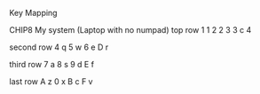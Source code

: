 Key Mapping

CHIP8   My system (Laptop with no numpad)
top row
1       1
2       2
3       3
c       4

second row
4       q
5       w
6       e
D       r

third row
7       a
8       s
9       d
E       f

last row
A       z
0       x
B       c
F       v
